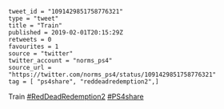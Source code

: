 ```
tweet_id = "1091429851758776321"
type = "tweet"
title = "Train"
published = 2019-02-01T20:15:29Z
retweets = 0
favourites = 1
source = "twitter"
twitter_account = "norms_ps4"
source_url = "https://twitter.com/norms_ps4/status/1091429851758776321"
tag = [ "ps4share", "reddeadredemption2",]
```

Train [#RedDeadRedemption2](/tags/reddeadredemption2/) [#PS4share](/tags/ps4share/)

<p class='image'><img src='http://mnf.m17s.net/2019/02/01/DyWJqfzXcAIxUuR.jpg' alt=''></p>

